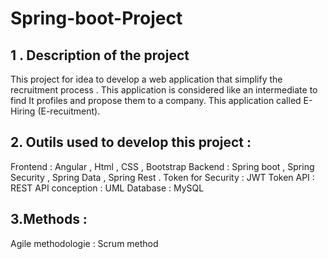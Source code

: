 # Spring-boot-Project

## 1 . Description of the project 

This project for idea to develop a web application that simplify the recruitment process . This application is considered like an intermediate to find It profiles and propose them to a company.
This application called E-Hiring (E-recuitment).

## 2. Outils used to develop this project :

Frontend : Angular , Html , CSS , Bootstrap 
Backend : Spring boot , Spring Security , Spring Data , Spring Rest .
Token for Security : JWT Token 
API : REST API 
conception : UML 
Database : MySQL
## 3.Methods :
Agile methodologie : Scrum method 
